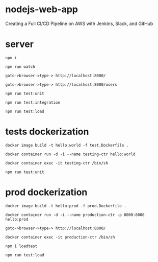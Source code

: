 # nodejs-web-app
Creating a Full CI/CD Pipeline on AWS with Jenkins, Slack, and GitHub

# server
`npm i`

`npm run watch`

`goto->browser->type-> http://localhost:8000/`

`goto->browser->type-> http://localhost:8000/users`

`npm run test:unit`

`npm run test:integration`

`npm run test:load`

# tests dockerization

`docker image build -t hello:world -f test.Dockerfile .`

`docker container run -d -i --name testing-ctr hello:world`

`docker container exec -it testing-ctr /bin/sh`

`npm run test:unit`

# prod dockerization

`docker image build -t hello:prod -f prod.Dockerfile .`

`docker container run -d -i --name production-ctr -p 8000:8000 hello:prod`

`goto->browser->type-> http://localhost:8000/`

`docker container exec -it production-ctr /bin/sh`

`npm i loadtest`

`npm run test:load`